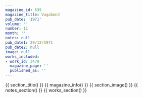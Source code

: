 ```yaml
---
magazine_id: 635
magazine_title: Vagabond
pub_date: '1971'
volume: ''
number: 11
month: ''
notes: null
pub_date1: 29/12/1971
pub_date2: null
image: null
works_included:
- work_id: 3479
  magazine_page: ''
  published_as: ''
---
```


{{ section_title() }}
{{ magazine_info() }}
{{ section_image() }}
{{ notes_section() }}
{{ works_section() }}
